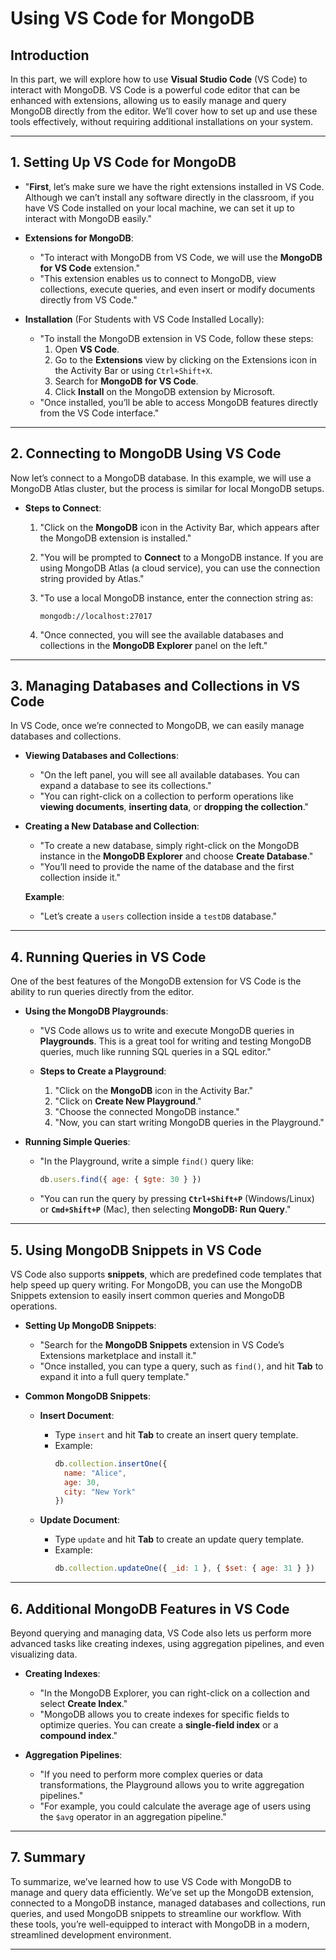 # Using VS Code for MongoDB

## Introduction

In this part, we will explore how to use **Visual Studio Code** (VS Code) to interact with MongoDB. VS Code is a powerful code editor that can be enhanced with extensions, allowing us to easily manage and query MongoDB directly from the editor. We’ll cover how to set up and use these tools effectively, without requiring additional installations on your system.

---

## 1. Setting Up VS Code for MongoDB

- "**First**, let’s make sure we have the right extensions installed in VS Code. Although we can’t install any software directly in the classroom, if you have VS Code installed on your local machine, we can set it up to interact with MongoDB easily."
- **Extensions for MongoDB**:
  - "To interact with MongoDB from VS Code, we will use the **MongoDB for VS Code** extension."
  - "This extension enables us to connect to MongoDB, view collections, execute queries, and even insert or modify documents directly from VS Code."

- **Installation** (For Students with VS Code Installed Locally):
  - "To install the MongoDB extension in VS Code, follow these steps:
    1. Open **VS Code**.
    2. Go to the **Extensions** view by clicking on the Extensions icon in the Activity Bar or using `Ctrl+Shift+X`.
    3. Search for **MongoDB for VS Code**.
    4. Click **Install** on the MongoDB extension by Microsoft.
  - "Once installed, you’ll be able to access MongoDB features directly from the VS Code interface."

---

## 2. Connecting to MongoDB Using VS Code

Now let’s connect to a MongoDB database. In this example, we will use a MongoDB Atlas cluster, but the process is similar for local MongoDB setups.

- **Steps to Connect**:
  1. "Click on the **MongoDB** icon in the Activity Bar, which appears after the MongoDB extension is installed."
  2. "You will be prompted to **Connect** to a MongoDB instance. If you are using MongoDB Atlas (a cloud service), you can use the connection string provided by Atlas."
  3. "To use a local MongoDB instance, enter the connection string as:
     ```text
     mongodb://localhost:27017
     ```

  4. "Once connected, you will see the available databases and collections in the **MongoDB Explorer** panel on the left."

---

## 3. Managing Databases and Collections in VS Code

In VS Code, once we’re connected to MongoDB, we can easily manage databases and collections.

- **Viewing Databases and Collections**:
  - "On the left panel, you will see all available databases. You can expand a database to see its collections."
  - "You can right-click on a collection to perform operations like **viewing documents**, **inserting data**, or **dropping the collection**."

- **Creating a New Database and Collection**:
  - "To create a new database, simply right-click on the MongoDB instance in the **MongoDB Explorer** and choose **Create Database**."
  - "You’ll need to provide the name of the database and the first collection inside it."

  **Example**:
  - "Let’s create a `users` collection inside a `testDB` database."

---

## 4. Running Queries in VS Code

One of the best features of the MongoDB extension for VS Code is the ability to run queries directly from the editor.

- **Using the MongoDB Playgrounds**:
  - "VS Code allows us to write and execute MongoDB queries in **Playgrounds**. This is a great tool for writing and testing MongoDB queries, much like running SQL queries in a SQL editor."

  - **Steps to Create a Playground**:
    1. "Click on the **MongoDB** icon in the Activity Bar."
    2. "Click on **Create New Playground**."
    3. "Choose the connected MongoDB instance."
    4. "Now, you can start writing MongoDB queries in the Playground."

- **Running Simple Queries**:
  - "In the Playground, write a simple `find()` query like:
    ```js
    db.users.find({ age: { $gte: 30 } })
    ```
  - "You can run the query by pressing **`Ctrl+Shift+P`** (Windows/Linux) or **`Cmd+Shift+P`** (Mac), then selecting **MongoDB: Run Query**."

---

## 5. Using MongoDB Snippets in VS Code

VS Code also supports **snippets**, which are predefined code templates that help speed up query writing. For MongoDB, you can use the MongoDB Snippets extension to easily insert common queries and MongoDB operations.

- **Setting Up MongoDB Snippets**:
  - "Search for the **MongoDB Snippets** extension in VS Code’s Extensions marketplace and install it."
  - "Once installed, you can type a query, such as `find()`, and hit **Tab** to expand it into a full query template."

- **Common MongoDB Snippets**:
  - **Insert Document**:
    - Type `insert` and hit **Tab** to create an insert query template.
    - Example:
      ```js
      db.collection.insertOne({
        name: "Alice",
        age: 30,
        city: "New York"
      })
      ```

  - **Update Document**:
    - Type `update` and hit **Tab** to create an update query template.
    - Example:
      ```js
      db.collection.updateOne({ _id: 1 }, { $set: { age: 31 } })
      ```

---

## 6. Additional MongoDB Features in VS Code

Beyond querying and managing data, VS Code also lets us perform more advanced tasks like creating indexes, using aggregation pipelines, and even visualizing data.

- **Creating Indexes**:
  - "In the MongoDB Explorer, you can right-click on a collection and select **Create Index**."
  - "MongoDB allows you to create indexes for specific fields to optimize queries. You can create a **single-field index** or a **compound index**."

- **Aggregation Pipelines**:
  - "If you need to perform more complex queries or data transformations, the Playground allows you to write aggregation pipelines."
  - "For example, you could calculate the average age of users using the `$avg` operator in an aggregation pipeline."

---

## 7. Summary

To summarize, we’ve learned how to use VS Code with MongoDB to manage and query data efficiently. We’ve set up the MongoDB extension, connected to a MongoDB instance, managed databases and collections, run queries, and used MongoDB snippets to streamline our workflow. With these tools, you’re well-equipped to interact with MongoDB in a modern, streamlined development environment.

---
